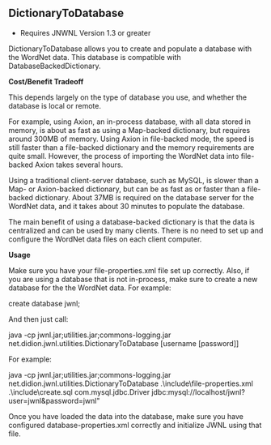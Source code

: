 ## DictionaryToDatabase
- Requires JNWNL Version 1.3 or greater

DictionaryToDatabase allows you to create and populate a database with the WordNet data. This database is compatible with DatabaseBackedDictionary.

**Cost/Benefit Tradeoff**

This depends largely on the type of database you use, and whether the database is local or remote. 

For example, using Axion, an in-process database, with all data stored in memory, is about as fast as using a Map-backed dictionary, but requires around 300MB of memory. Using Axion in file-backed mode, the speed is still faster than a file-backed dictionary and the memory requirements are quite small. However, the process of importing the WordNet data into file-backed Axion takes several hours.

Using a traditional client-server database, such as MySQL, is slower than a Map- or Axion-backed dictionary, but can be as fast as or faster than a file-backed dictionary. About 37MB is required on the database server for the WordNet data, and it takes about 30 minutes to populate the database.

The main benefit of using a database-backed dictionary is that the data is centralized and can be used by many clients. There is no need to set up and configure the WordNet data files on each client computer.

**Usage**

Make sure you have your file-properties.xml file set up correctly. Also, if you are using a database that is not in-process, make sure to create a new database for the the WordNet data. For example:

create database jwnl;

And then just call:

java -cp jwnl.jar;utilities.jar;commons-logging.jar net.didion.jwnl.utilities.DictionaryToDatabase <property file> <create tables script> <driver class> <connection url> [username [password]]

For example:

java -cp jwnl.jar;utilities.jar;commons-logging.jar net.didion.jwnl.utilities.DictionaryToDatabase .\include\file-properties.xml .\include\create.sql com.mysql.jdbc.Driver jdbc:mysql://localhost/jwnl?user=jwnl&password=jwnl"

Once you have loaded the data into the database, make sure you have configured database-properties.xml correctly and initialize JWNL using that file.